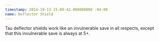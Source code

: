 ```yaml
---
timestamp: 2014-10-13 15:09:42.000000000 -04:00
name: Deflector Shield
---
```

Tau deflector shields work like an invulnerable save in all respects, except that this invulnerable save is always at 5+.